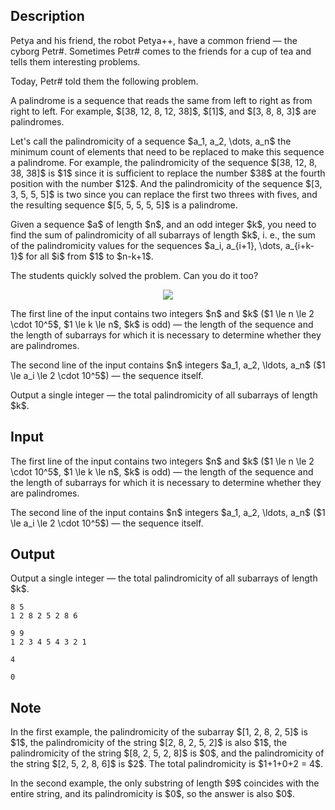 ## Description

<div><p>Petya and his friend, the robot Petya++, have a common friend&nbsp;— the cyborg Petr#. Sometimes Petr# comes to the friends for a cup of tea and tells them interesting problems.</p><p>Today, Petr# told them the following problem.</p><p>A palindrome is a sequence that reads the same from left to right as from right to left. For example, $[38, 12, 8, 12, 38]$, $[1]$, and $[3, 8, 8, 3]$ are palindromes.</p><p>Let's call the <span class="tex-font-style-it">palindromicity</span> of a sequence $a_1, a_2, \dots, a_n$ the minimum count of elements that need to be replaced to make this sequence a palindrome. For example, the palindromicity of the sequence $[38, 12, 8, 38, 38]$ is $1$ since it is sufficient to replace the number $38$ at the fourth position with the number $12$. And the palindromicity of the sequence $[3, 3, 5, 5, 5]$ is two since you can replace the first two threes with fives, and the resulting sequence $[5, 5, 5, 5, 5]$ is a palindrome.</p><p>Given a sequence $a$ of length $n$, and an <span class="tex-font-style-bf">odd</span> integer $k$, you need to find the sum of palindromicity of all subarrays of length $k$, i.&nbsp;e., the sum of the palindromicity values for the sequences $a_i, a_{i+1}, \dots, a_{i+k-1}$ for all $i$ from $1$ to $n-k+1$.</p><p>The students quickly solved the problem. Can you do it too?</p><center> <img class="tex-graphics" src="file://srpKUUnO.png" style="max-width: 100.0%;max-height: 100.0%;"> </center></div><div class="input-specification"><p>The first line of the input contains two integers $n$ and $k$ ($1 \le n \le 2 \cdot 10^5$, $1 \le k \le n$, $k$ is odd) — the length of the sequence and the length of subarrays for which it is necessary to determine whether they are palindromes.</p><p>The second line of the input contains $n$ integers $a_1, a_2, \ldots, a_n$ ($1 \le a_i \le 2 \cdot 10^5$) — the sequence itself.</p></div><div class="output-specification"><p>Output a single integer — the total palindromicity of all subarrays of length $k$.</p></div>

## Input

<p>The first line of the input contains two integers $n$ and $k$ ($1 \le n \le 2 \cdot 10^5$, $1 \le k \le n$, $k$ is odd) — the length of the sequence and the length of subarrays for which it is necessary to determine whether they are palindromes.</p><p>The second line of the input contains $n$ integers $a_1, a_2, \ldots, a_n$ ($1 \le a_i \le 2 \cdot 10^5$) — the sequence itself.</p>

## Output

<p>Output a single integer — the total palindromicity of all subarrays of length $k$.</p>





```input1
8 5
1 2 8 2 5 2 8 6
```




```input2
9 9
1 2 3 4 5 4 3 2 1
```




```output1
4
```




```output2
0
```



## Note

<p>In the first example, the palindromicity of the subarray $[1, 2, 8, 2, 5]$ is $1$, the palindromicity of the string $[2, 8, 2, 5, 2]$ is also $1$, the palindromicity of the string $[8, 2, 5, 2, 8]$ is $0$, and the palindromicity of the string $[2, 5, 2, 8, 6]$ is $2$. The total palindromicity is $1+1+0+2 = 4$.</p><p>In the second example, the only substring of length $9$ coincides with the entire string, and its palindromicity is $0$, so the answer is also $0$.</p>
